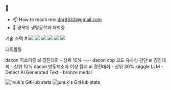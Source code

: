 ###  👋
- 📫 How to reach me: dnr9333@gmail.com
- 🌱 경북대 생명공학과 재학중

기술 스택 # <img src="https://img.shields.io/badge/PyTorch-EE4C2C?style=flat-square&logo=#PyTorch&logoColor=#D1180B"/>
<img src="https://img.shields.io/badge/Python-3766AB?style=flat-square&logo=Python&logoColor=white"/> 
<img src="https://img.shields.io/badge/C++-345F53?style=flat-square&logo=C++&logoColor=345F53"/>
<img
src="https://img.shields.io/badge/FASTAPI-43EED6?style=flat-square&logo=#009688&logoColor=43EED6"/>
<img src="https://img.shields.io/badge/Django-0A3711?style=flat-square&logo=#Django&logoColor=0A3711"/>
<img
src="https://img.shields.io/badge/Flutter-0B6DB7?style=flat-square&logo=#Flutter&logoColor=0B6DB7"/>


대외활동

dacon 직쏘퍼즐 ai 경진대회 - 상위 10% ----
dacon cpp 코드 유사성 판단 ai 경진대회 - 상위 10%
dacon 반도체소자 이상 탐지 ai 경진대회 - 상위 30%
kaggle LLM - Detect AI Generated Text - bronze medal



![jinuk's GitHub stats](https://github-readme-stats.vercel.app/api?username=jinuk0211&show_icons=true&theme=radical)
![junuk's GitHub stats](https://github-readme-stats.vercel.app/api?username=jinuk0211&show_icons=true&theme=radical)


<!--
**jinuk0211/jinuk0211** is a ✨ _special_ ✨ repository because its `README.md` (this file) appears on your GitHub profile.

Here are some ideas to get you started:

